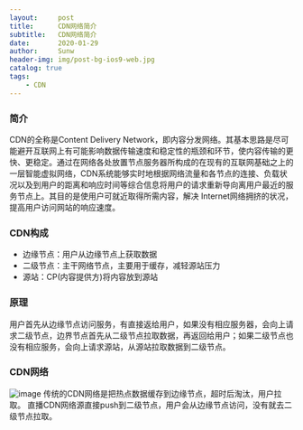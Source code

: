 ```yaml
---
layout:     post
title:      CDN网络简介
subtitle:   CDN网络简介
date:       2020-01-29
author:     Sunw
header-img: img/post-bg-ios9-web.jpg
catalog: true
tags:
    - CDN
---
```


### 简介
CDN的全称是Content Delivery Network，即内容分发网络。其基本思路是尽可能避开互联网上有可能影响数据传输速度和稳定性的瓶颈和环节，使内容传输的更快、更稳定。通过在网络各处放置节点服务器所构成的在现有的互联网基础之上的一层智能虚拟网络，CDN系统能够实时地根据网络流量和各节点的连接、负载状况以及到用户的距离和响应时间等综合信息将用户的请求重新导向离用户最近的服务节点上。其目的是使用户可就近取得所需内容，解决 Internet网络拥挤的状况，提高用户访问网站的响应速度。

### CDN构成
- 边缘节点：用户从边缘节点上获取数据
- 二级节点：主干网络节点，主要用于缓存，减轻源站压力
- 源站：CP(内容提供方)将内容放到源站

### 原理
用户首先从边缘节点访问服务，有直接返给用户，如果没有相应服务器，会向上请求二级节点，边界节点首先从二级节点拉取数据，再返回给用户；如果二级节点也没有相应服务，会向上请求源站，从源站拉取数据到二级节点。

### CDN网络
![image](https://github.com/sunwwwt/sunwwwt.github.io/tree/master/img)
传统的CDN网络是把热点数据缓存到边缘节点，超时后淘汰，用户拉取。
直播CDN网络源直接push到二级节点，用户会从边缘节点访问，没有就去二级节点拉取。
